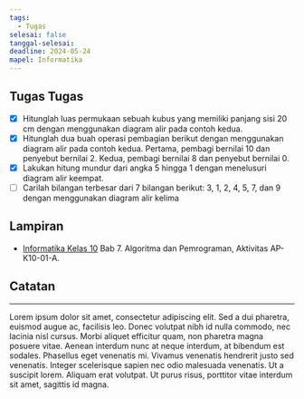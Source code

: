 ```yaml
---
tags:
  - Tugas
selesai: false
tanggal-selesai: 
deadline: 2024-05-24
mapel: Informatika
---
```

## Tugas Tugas
- [x] Hitunglah luas permukaan sebuah kubus yang memiliki panjang sisi 20 cm dengan menggunakan diagram alir pada contoh kedua.
- [x] Hitunglah dua buah operasi pembagian berikut dengan menggunakan diagram alir pada contoh kedua. Pertama, pembagi bernilai 10 dan penyebut bernilai 2. Kedua, pembagi bernilai 8 dan penyebut bernilai 0.
- [x] Lakukan hitung mundur dari angka 5 hingga 1 dengan menelusuri diagram alir keempat.
- [ ] Carilah bilangan terbesar dari 7 bilangan berikut: 3, 1, 2, 4, 5, 7, dan 9 dengan menggunakan diagram alir kelima
## Lampiran
- [Informatika Kelas 10](https://static.buku.kemdikbud.go.id/content/pdf/bukuteks/kurikulum21/Informatika-BS-KLS-X.pdf) Bab 7. Algoritma dan Pemrograman, Aktivitas AP-K10-01-A. 
## Catatan
---

Lorem ipsum dolor sit amet, consectetur adipiscing elit. Sed a dui pharetra, euismod augue ac, facilisis leo. Donec volutpat nibh id nulla commodo, nec lacinia nisl cursus. Morbi aliquet efficitur quam, non pharetra magna posuere vitae. Aenean interdum nunc at neque interdum, at bibendum est sodales. Phasellus eget venenatis mi. Vivamus venenatis hendrerit justo sed venenatis. Integer scelerisque sapien nec odio malesuada venenatis. Ut a suscipit lorem. Aliquam erat volutpat. Ut purus risus, porttitor vitae interdum sit amet, sagittis id magna.
